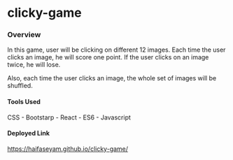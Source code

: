 # clicky-game

### Overview
In this game, user will be clicking on different 12 images. Each time the user clicks an image, he will score one point. If the user clicks on an image twice, he will lose.

Also, each time the user clicks an image, the whole set of images will be shuffled.

#### Tools Used
CSS - Bootstarp - React - ES6 - Javascript

#### Deployed Link
https://haifaseyam.github.io/clicky-game/


